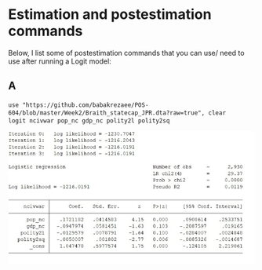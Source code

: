 
# Estimation and postestimation commands

Below, I list some of postestimation commands that you can use/ need to use after running a Logit model:

## A
```
use "https://github.com/babakrezaee/POS-604/blob/master/Week2/Braith_statecap_JPR.dta?raw=true", clear
logit ncivwar pop_nc gdp_nc polity2l polity2sq

```
![Logit results](https://github.com/babakrezaee/Babakrezaee.github.io/blob/master/Images/POS604_Week2_1.jpg?raw=true)
	

